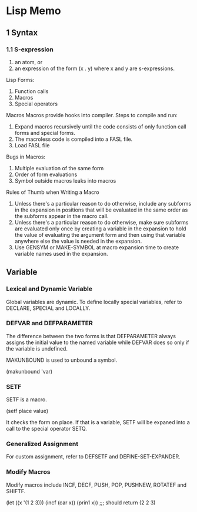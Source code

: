 # Lisp Memo #

## 1 Syntax ##

### 1.1 S-expression ###

1. an atom, or
2. an expression of the form (x . y) where x and y are s-expressions.

Lisp Forms:
1. Function calls
2. Macros
3. Special operators

Macros
Macros provide hooks into compiler. Steps to compile and run:
1. Expand macros recursively until the code consists of only function call forms and special forms.
2. The macroless code is compiled into a FASL file.
3. Load FASL file

Bugs in Macros:
1. Multiple evaluation of the same form
2. Order of form evaluations
3. Symbol outside macros leaks into macros

Rules of Thumb when Writing a Macro
1. Unless there's a particular reason to do otherwise, include any subforms in the expansion in positions that will be evaluated in the same order as the subforms appear in the macro call.
2. Unless there's a particular reason to do otherwise, make sure subforms are evaluated only once by creating a variable in the expansion to hold the value of evaluating the argument form and then using that variable anywhere else the value is needed in the expansion.
3. Use GENSYM or MAKE-SYMBOL at macro expansion time to create variable names used in the expansion.

## Variable ##

### Lexical and Dynamic Variable ###
Global variables are dynamic. To define locally special variables, refer to DECLARE, SPECIAL and LOCALLY.

### DEFVAR and DEFPARAMETER ###
The difference between the two forms is that DEFPARAMETER always assigns the initial value to the named variable while DEFVAR does so only if the variable is undefined.

MAKUNBOUND is used to unbound a symbol.

(makunbound 'var)

### SETF ###
SETF is a macro.

(setf place value)

It checks the form on place. If that is a variable, SETF will be expaned into a call to the special operator SETQ.

### Generalized Assignment ###
For custom assignment, refer to DEFSETF and DEFINE-SET-EXPANDER.

### Modify Macros ###
Modify macros include INCF, DECF, PUSH, POP, PUSHNEW, ROTATEF and SHIFTF.

(let ((x '(1 2 3)))
    (incf (car x))
    (prin1 x))
;;; should return (2 2 3)
